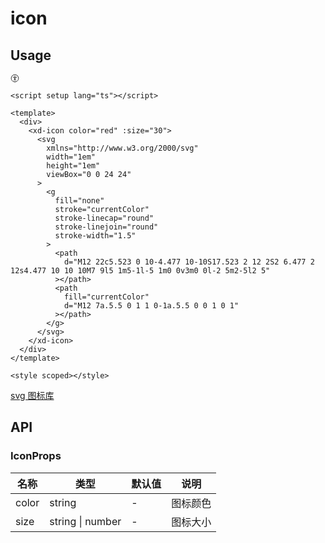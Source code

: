 # icon

## Usage

<div>
<xd-icon color="red" :size="30">
      <svg
        xmlns="http://www.w3.org/2000/svg"
        width="1em"
        height="1em"
        viewBox="0 0 24 24"
      >
        <g
          fill="none"
          stroke="currentColor"
          stroke-linecap="round"
          stroke-linejoin="round"
          stroke-width="1.5"
        >
          <path
            d="M12 22c5.523 0 10-4.477 10-10S17.523 2 12 2S2 6.477 2 12s4.477 10 10 10M7 9l5 1m5-1l-5 1m0 0v3m0 0l-2 5m2-5l2 5"
          ></path>
          <path
            fill="currentColor"
            d="M12 7a.5.5 0 1 1 0-1a.5.5 0 0 1 0 1"
          ></path>
        </g>
      </svg>
    </xd-icon>
</div>

```vue
<script setup lang="ts"></script>

<template>
  <div>
    <xd-icon color="red" :size="30">
      <svg
        xmlns="http://www.w3.org/2000/svg"
        width="1em"
        height="1em"
        viewBox="0 0 24 24"
      >
        <g
          fill="none"
          stroke="currentColor"
          stroke-linecap="round"
          stroke-linejoin="round"
          stroke-width="1.5"
        >
          <path
            d="M12 22c5.523 0 10-4.477 10-10S17.523 2 12 2S2 6.477 2 12s4.477 10 10 10M7 9l5 1m5-1l-5 1m0 0v3m0 0l-2 5m2-5l2 5"
          ></path>
          <path
            fill="currentColor"
            d="M12 7a.5.5 0 1 1 0-1a.5.5 0 0 1 0 1"
          ></path>
        </g>
      </svg>
    </xd-icon>
  </div>
</template>

<style scoped></style>
```

[svg 图标库](https://icones.js.org/)

## API

### IconProps

| 名称  | 类型             | 默认值 | 说明     |
| ----- | ---------------- | ------ | -------- |
| color | string           | -      | 图标颜色 |
| size  | string \| number | -      | 图标大小 |
